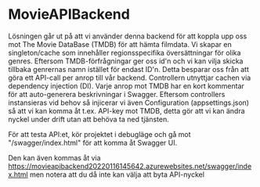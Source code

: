 # MovieAPIBackend

Lösningen går ut på att vi använder denna backend för att koppla upp oss mot The Movie DataBase (TMDB) för att hämta filmdata.
Vi skapar en singleton/cache som innehåller regionsspecifika översättningar för olika genres. Eftersom TMDB-förfrågningar ger oss id'n och vi kan vilja skicka tillbaka genrernas namn istället för endast ID'n. Detta besparar oss från att göra ett API-call per anrop till vår backend.
Controllern utnyttjar cachen via dependency injection (DI). Varje anrop mot TMDB har en kort kommentar för att auto-generera beskrivningar i Swagger.
Eftersom controllers instansieras vid behov så injicerar vi även Configuration (appsettings.json) så att vi kan komma åt t.ex. API-key mot TMDB, detta gör att vi kan ändra nyckel under drift utan att behöva ta ned tjänsten.

För att testa API:et, kör projektet i debugläge och gå mot "/swagger/index.html" för att komma åt Swagger UI.

Den kan även kommas åt via https://movieapibackend20220116145642.azurewebsites.net/swagger/index.html men notera att du då inte kan välja att byta API-nyckel
